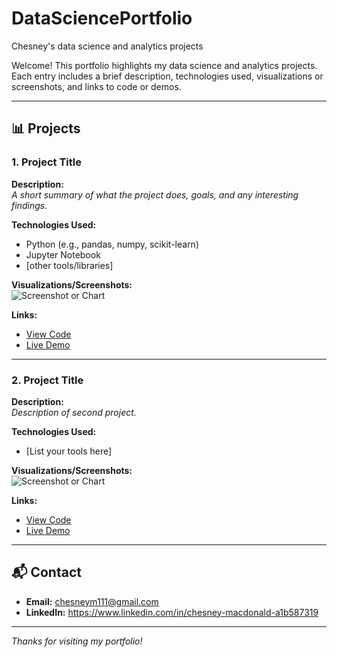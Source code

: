 # DataSciencePortfolio
Chesney's data science and analytics projects

Welcome! This portfolio highlights my data science and analytics projects. Each entry includes a brief description, technologies used, visualizations or screenshots, and links to code or demos.

---

## 📊 Projects

### 1. Project Title

**Description:**  
_A short summary of what the project does, goals, and any interesting findings._

**Technologies Used:**  
- Python (e.g., pandas, numpy, scikit-learn)
- Jupyter Notebook
- [other tools/libraries]

**Visualizations/Screenshots:**  
![Screenshot or Chart](link-to-image-or-chart)

**Links:**  
- [View Code](link-to-repo-or-notebook)
- [Live Demo](link-if-applicable)

---

### 2. Project Title

**Description:**  
_Description of  second project._

**Technologies Used:**  
- [List your tools here]

**Visualizations/Screenshots:**  
![Screenshot or Chart](link-to-image-or-chart)

**Links:**  
- [View Code](link-to-repo-or-notebook)
- [Live Demo](link-if-applicable)

---

## 📬 Contact

- **Email:** chesneym111@gmail.com
- **LinkedIn:** https://www.linkedin.com/in/chesney-macdonald-a1b587319

---

_Thanks for visiting my portfolio!_
